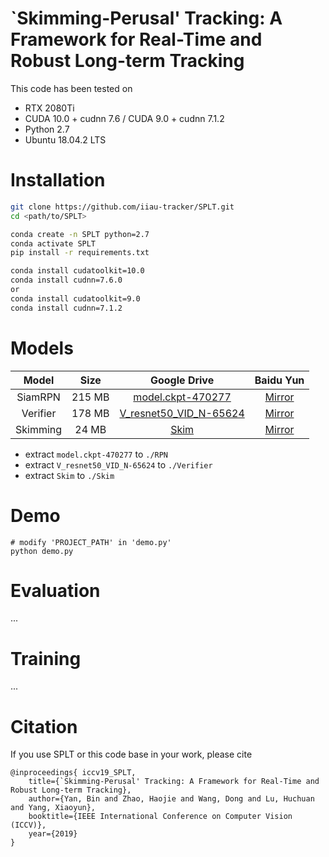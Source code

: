 # `Skimming-Perusal' Tracking: A Framework for Real-Time and Robust Long-term Tracking

This code has been tested on 
- RTX 2080Ti
- CUDA 10.0 + cudnn 7.6 / CUDA 9.0 + cudnn 7.1.2
- Python 2.7
- Ubuntu 18.04.2 LTS

# Installation
```bash
git clone https://github.com/iiau-tracker/SPLT.git
cd <path/to/SPLT>

conda create -n SPLT python=2.7
conda activate SPLT
pip install -r requirements.txt
```

```bash
conda install cudatoolkit=10.0
conda install cudnn=7.6.0
or
conda install cudatoolkit=9.0
conda install cudnn=7.1.2
```

# Models
| Model | Size | Google Drive  | Baidu Yun |
|:-----:|:----:|:-------------:|:---------:|
| SiamRPN | 215 MB | [model.ckpt-470277](https://drive.google.com/open?id=1t-rJSHWGgm_9VfqzZaLfhN5XZ8dotXSb)  | [Mirror]() |
| Verifier | 178 MB | [V_resnet50_VID_N-65624](https://drive.google.com/open?id=1jsGkEUinQwvotwWJzsMzXNaHOYkJrPeh)  | [Mirror]() |
| Skimming | 24 MB | [Skim](https://drive.google.com/open?id=10kqcAPw19fBLnoW4O0qQMUOAm7YgpWsg)  | [Mirror]() |

- extract `model.ckpt-470277` to `./RPN`
- extract `V_resnet50_VID_N-65624` to `./Verifier`
- extract `Skim` to `./Skim`

# Demo
```
# modify 'PROJECT_PATH' in 'demo.py' 
python demo.py
```

# Evaluation
...
# Training
...

# Citation
If you use SPLT or this code base in your work, please cite
```
@inproceedings{ iccv19_SPLT,
    title={`Skimming-Perusal' Tracking: A Framework for Real-Time and Robust Long-term Tracking},
    author={Yan, Bin and Zhao, Haojie and Wang, Dong and Lu, Huchuan and Yang, Xiaoyun},
    booktitle={IEEE International Conference on Computer Vision (ICCV)},
    year={2019}
}
```